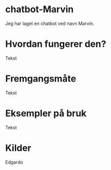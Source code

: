 # chatbot-Marvin 

Jeg har laget en chatbot ved navn Marvin.


# Hvordan fungerer den?
Tekst

# Fremgangsmåte
Tekst




# Eksempler på bruk
Tekst

# Kilder
Edgardo

